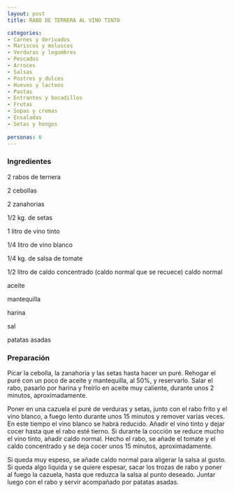 ```yaml
---
layout: post
title: RABO DE TERNERA AL VINO TINTO

categories:
- Carnes y derivados
- Mariscos y moluscos
- Verduras y legumbres
- Pescados
- Arroces
- Salsas
- Postres y dulces
- Huevos y lacteos
- Pastas
- Entrantes y bocadillos
- Frutas
- Sopas y cremas
- Ensaladas
- Setas y hongos
 
personas: 6 
---
```


<h3>Ingredientes</h3>
2 rabos de ternera

2 cebollas

2 zanahorias

1/2 kg. de setas

1 litro de vino tinto

1/4 litro de vino blanco

1/4 kg. de salsa de tomate

1/2 litro de caldo concentrado (caldo normal que se recuece) caldo normal

aceite

mantequilla

harina

sal

patatas asadas

<h3>Preparación</h3>
Picar la cebolla, la zanahoria y las setas hasta hacer un puré. Rehogar el puré con un poco de aceite y mantequilla, al 50%, y reservarlo. Salar el rabo, pasarlo por harina y freírlo en aceite muy caliente, durante unos 2 minutos, aproximadamente.

Poner en una cazuela el puré de verduras y setas, junto con el rabo frito y el vino blanco, a fuego lento durante unos 15 minutos y remover varias veces. En este tiempo el vino blanco se habrá reducido. Añadir el vino tinto y dejar cocer hasta que el rabo esté tierno. Si durante la cocción se reduce mucho el vino tinto, añadir caldo normal. Hecho el rabo, se añade el tomate y el caldo concentrado y se deja cocer unos 15 minutos, aproximadamente.

Si queda muy espeso, se añade caldo normal para aligerar la salsa al gusto. Si queda algo líquida y se quiere espesar, sacar los trozas de rabo y poner al fuego la cazuela, hasta que reduzca la salsa al punto deseado. Juntar luego con el rabo y servir acompañado por patatas asadas.

